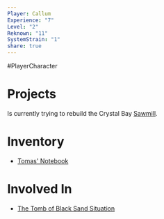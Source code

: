 ```yaml
---  
Player: Callum  
Experience: "7"  
Level: "2"  
Reknown: "11"  
SystemStrain: "1"  
share: true  
---  
```

#PlayerCharacter  
# Projects  
Is currently trying to rebuild the Crystal Bay [Sawmill](Sawmill.md).  
  
# Inventory  
- [Tomas' Notebook](../Items/Tomas'%20Notebook.md)  
  
# Involved In  
- [The Tomb of Black Sand Situation](The%20Tomb%20of%20Black%20Sand%20Situation.md)  
  
